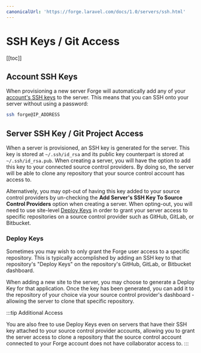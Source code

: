 ```yaml
---
canonicalUrl: 'https://forge.laravel.com/docs/1.0/servers/ssh.html'
---
```

# SSH Keys / Git Access

[[toc]]

## Account SSH Keys

When provisioning a new server Forge will automatically add any of your [account's SSH keys](/1.0/accounts/ssh.html) to the server. This means that you can SSH onto your server without using a password:

```bash
ssh forge@IP_ADDRESS
```

## Server SSH Key / Git Project Access

When a server is provisioned, an SSH key is generated for the server. This key is stored at `~/.ssh/id_rsa` and its public key counterpart is stored at `~/.ssh/id_rsa.pub`. When creating a server, you will have the option to add this key to your connected source control providers. By doing so, the server will be able to clone any repository that your source control account has access to.

Alternatively, you may opt-out of having this key added to your source control providers by un-checking the **Add Server's SSH Key To Source Control Providers** option when creating a server. When opting-out, you will need to use site-level [Deploy Keys](#deploy-keys) in order to grant your server access to specific repositories on a source control provider such as GitHub, GitLab, or Bitbucket.

### Deploy Keys

Sometimes you may wish to only grant the Forge user access to a specific repository. This is typically accomplished by adding an SSH key to that repository's "Deploy Keys" on the repository's GitHub, GitLab, or Bitbucket dashboard.

When adding a new site to the server, you may choose to generate a Deploy Key for that application. Once the key has been generated, you can add it to the repository of your choice via your source control provider's dashboard - allowing the server to clone that specific repository.

:::tip Additional Access

You are also free to use Deploy Keys even on servers that have their SSH key attached to your source control provider accounts, allowing you to grant the server access to clone a repository that the source control account connected to your Forge account does not have collaborator access to.
:::